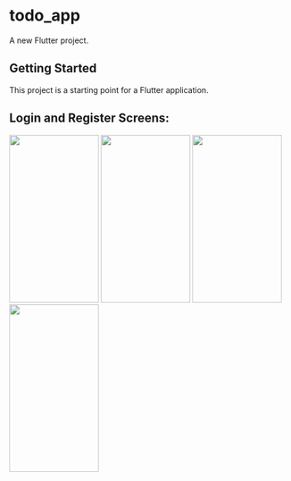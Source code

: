 # todo_app

A new Flutter project.

## Getting Started

This project is a starting point for a Flutter application.

## Login and Register Screens:
<img src="https://user-images.githubusercontent.com/96204940/188313812-be51654f-82b9-40e1-886a-5429c4b8a35a.png" width="160" height="300"> <img src="https://user-images.githubusercontent.com/96204940/188313828-bff02c13-d2d0-47ad-9d65-9afc55c07614.png" width="160" height="300">  <img src="https://user-images.githubusercontent.com/96204940/188314021-b7719f3b-8145-4626-9e8f-3065ac7a4bd2.png" width="160" height="300"> <img src="https://user-images.githubusercontent.com/96204940/188314026-c53645bd-f3d9-4725-a5ff-bb557276bc41.png" width="160" height="300">

